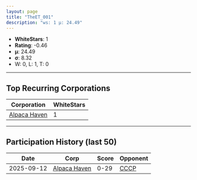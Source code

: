 ```yaml
---
layout: page
title: "TheET_001"
description: "ws: 1 μ: 24.49"
---
```

- **WhiteStars**: 1
- **Rating**: -0.46
- **μ**: 24.49  
- **σ**: 8.32
- W: 0, L: 1, T: 0

---

## Top Recurring Corporations

| Corporation | WhiteStars |
| --- | --- |
| [Alpaca Haven](https://ws.tsl.rocks/corp/e93a2f2efda24a65c8ee7eb57fbb269e19b2b1c28a67c6c7c3339b8c90f7726b/) | 1 |

---

## Participation History (last 50)

| Date | Corp | Score | Opponent |
| --- | --- | --- | --- |
| 2025-09-12 | [Alpaca Haven](https://ws.tsl.rocks/corp/e93a2f2efda24a65c8ee7eb57fbb269e19b2b1c28a67c6c7c3339b8c90f7726b/) | 0-29 | [СССР](https://ws.tsl.rocks/corp/9291f24e53a2d2d23f3f2fa934a9db2247ebfc94e3a48666dbdf0e2d160c4cfd/) |